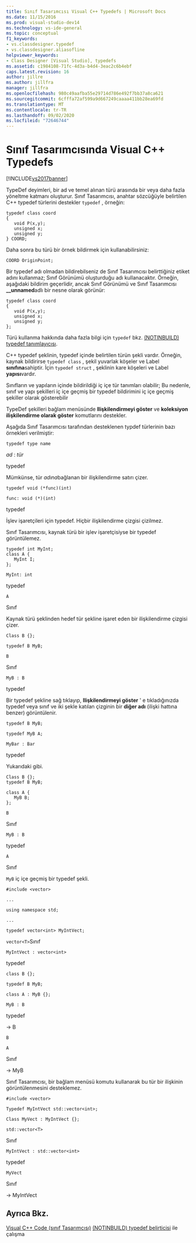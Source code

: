 ```yaml
---
title: Sınıf Tasarımcısı Visual C++ Typedefs | Microsoft Docs
ms.date: 11/15/2016
ms.prod: visual-studio-dev14
ms.technology: vs-ide-general
ms.topic: conceptual
f1_keywords:
- vs.classdesigner.typedef
- vs.classdesigner.aliasofline
helpviewer_keywords:
- Class Designer [Visual Studio], typedefs
ms.assetid: c1984108-71fc-4d3a-b4d4-3eac2c6b4ebf
caps.latest.revision: 16
author: jillre
ms.author: jillfra
manager: jillfra
ms.openlocfilehash: 980c49aafba55e29714d786e492f7bb37a8ca621
ms.sourcegitcommit: 6cfffa72af599a9d667249caaaa411bb28ea69fd
ms.translationtype: MT
ms.contentlocale: tr-TR
ms.lasthandoff: 09/02/2020
ms.locfileid: "72646744"
---
```

# <a name="visual-c-typedefs-in-class-designer"></a>Sınıf Tasarımcısında Visual C++ Typedefs
[!INCLUDE[vs2017banner](../includes/vs2017banner.md)]

TypeDef deyimleri, bir ad ve temel alınan türü arasında bir veya daha fazla yöneltme katmanı oluşturur. Sınıf Tasarımcısı, anahtar sözcüğüyle belirtilen C++ typedef türlerini destekler `typedef` , örneğin:

```
typedef class coord
{
   void P(x,y);
   unsigned x;
   unsigned y;
} COORD;
```

 Daha sonra bu türü bir örnek bildirmek için kullanabilirsiniz:

 `COORD OriginPoint;`

 Bir typedef adı olmadan bildirebilseniz de Sınıf Tasarımcısı belirttiğiniz etiket adını kullanmaz; Sınıf Görünümü oluşturduğu adı kullanacaktır. Örneğin, aşağıdaki bildirim geçerlidir, ancak Sınıf Görünümü ve Sınıf Tasarımcısı **__unnamed**adlı bir nesne olarak görünür:

```
typedef class coord
{
   void P(x,y);
   unsigned x;
   unsigned y;
};
```

 Türü kullanma hakkında daha fazla bilgi için `typedef` bkz. [(NOTINBUILD) typedef tanımlayıcısı](https://msdn.microsoft.com/cc96cf26-ba93-4179-951e-695d1f5fdcf1).

 C++ typedef şeklinin, typedef içinde belirtilen türün şekli vardır. Örneğin, kaynak bildirirse `typedef class` , şekil yuvarlak köşeler ve Label **sınıfına**sahiptir. İçin `typedef struct` , şeklinin kare köşeleri ve Label **yapısı**vardır.

 Sınıfların ve yapıların içinde bildirildiği iç içe tür tanımları olabilir; Bu nedenle, sınıf ve yapı şekilleri iç içe geçmiş bir typedef bildirimini iç içe geçmiş şekiller olarak gösterebilir

 TypeDef şekilleri bağlam menüsünde **Ilişkilendirmeyi göster** ve **koleksiyon ilişkilendirme olarak göster** komutlarını destekler.

 Aşağıda Sınıf Tasarımcısı tarafından desteklenen typdef türlerinin bazı örnekleri verilmiştir:

 `typedef type name`

 *ad* : *tür*

  typedef

 Mümkünse, tür *adına*bağlanan bir ilişkilendirme satırı çizer.

 `typedef void (*func)(int)`

 `func: void (*)(int)`

  typedef

 İşlev işaretçileri için typedef. Hiçbir ilişkilendirme çizgisi çizilmez.

 Sınıf Tasarımcısı, kaynak türü bir işlev işaretçisiyse bir typedef görüntülemez.

```
typedef int MyInt;
class A {
   MyInt I;
};
```

 `MyInt: int`

  typedef

 `A`

 Sınıf

 Kaynak türü şeklinden hedef tür şekline işaret eden bir ilişkilendirme çizgisi çizer.

 `Class B {};`

 `typedef B MyB;`

 `B`

 Sınıf

 `MyB : B`

  typedef

 Bir typedef şekline sağ tıklayıp, **Ilişkilendirmeyi göster** ' e tıkladığınızda typedef veya sınıf ve iki şekle katılan çizginin bir **diğer adı** (ilişki hattına benzer) görüntülenir.

 `typedef B MyB;`

 `typedef MyB A;`

 `MyBar : Bar`

  typedef

 Yukarıdaki gibi.

```
Class B {};
typedef B MyB;

class A {
   MyB B;
};
```

 `B`

 Sınıf

 `MyB : B`

  typedef

 `A`

 Sınıf

 `MyB` iç içe geçmiş bir typedef şekli.

 `#include <vector>`

 `...`

 `using namespace std;`

 `...`

 `typedef vector<int> MyIntVect;`

 `vector<T>`Sınıf

 `MyIntVect : vector<int>`

  typedef

 `class B {};`

 `typedef B MyB;`

 `class A : MyB {};`

 `MyB : B`

  typedef

 -> B

 `B`

 `A`

 Sınıf

 -> MyB

 Sınıf Tasarımcısı, bir bağlam menüsü komutu kullanarak bu tür bir ilişkinin görüntülenmesini desteklemez.

 `#include <vector>`

 `Typedef MyIntVect std::vector<int>;`

 `Class MyVect : MyIntVect {};`

 `std::vector<T>`

 Sınıf

 `MyIntVect : std::vector<int>`

  typedef

 `MyVect`

 Sınıf

 -> MyIntVect

## <a name="see-also"></a>Ayrıca Bkz.
 [Visual C++ Code (sınıf Tasarımcısı)](../ide/working-with-visual-cpp-code-class-designer.md) [(NOTINBUILD) typedef belirticisi](https://msdn.microsoft.com/cc96cf26-ba93-4179-951e-695d1f5fdcf1) ile çalışma
